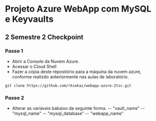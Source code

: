 # Projeto Azure WebApp com MySQL e Keyvaults

## 2 Semestre 2 Checkpoint

### Passo 1

- Abrir a Console da Nuvem Azure.
- Acessar o Cloud Shell
- Fazer a cópia deste repositório para a máquina da nuvem azure, conforme realizdo anteriormente nas aulas de laboratório.

`git clone https://github.com/rksakai/webapp-azure-2tsc.git`


### Passo 2

- Alterar as variáveis babaixo da seguinte forma.
-- "vault_name"
-- "mysql_name"
-- "mysql_database"
-- "webapp_name"
